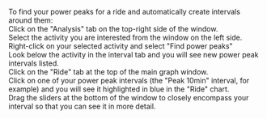 To find your power peaks for a ride and automatically create intervals around them:<br>
Click on the "Analysis" tab on the top-right side of the window.<br>
Select the activity you are interested from the window on the left side.<br>
Right-click on your selected activity and select "Find power peaks"<br>
Look below the activity in the interval tab and you will see new power peak intervals listed.<br>
Click on the "Ride" tab at the top of the main graph window.<br>
Click on one of your power peak intervals (the "Peak 10min" interval, for example) and you will see it highlighted in blue in the "Ride" chart.<br>
Drag the sliders at the bottom of the window to closely encompass your interval so that you can see it in more detail.<br>

